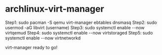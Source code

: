 # archlinux-virt-manager

Step1: sudo pacman -S qemu virt-manager ebtables dnsmasq
Step2: sudo usermod -aG libvirt (username)
Step3: sudo systemctl enable --now virtqemud
Step4: sudo systemctl enable --now virtstoraged
Step5: sudo systemctl enable --now virtnetworkd

virt-manager ready to go!
